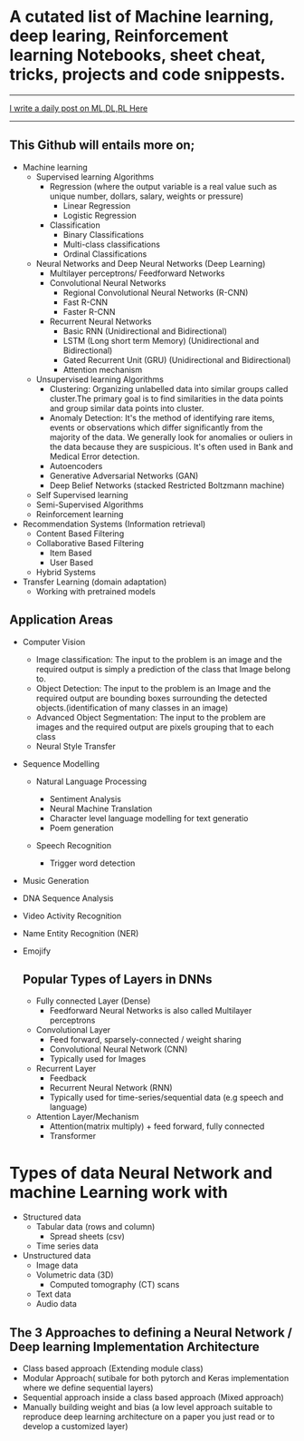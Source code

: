 # A cutated list of Machine learning, deep learing, Reinforcement learning Notebooks, sheet cheat, tricks, projects and code snippests.

---

[I write a daily post on ML,DL,RL Here](https://www.linkedin.com/in/olalekan-taofeek/)

---

## This Github will entails more on;

- Machine learning
  - Supervised learning Algorithms
    - Regression (where the output variable is a real value such as unique number, dollars, salary, weights or pressure)
      - Linear Regression
      - Logistic Regression
    - Classification
      - Binary Classifications
      - Multi-class classifications
      - Ordinal Classifications
  - Neural Networks and Deep Neural Networks (Deep Learning)
    - Multilayer perceptrons/ Feedforward Networks
    - Convolutional Neural Networks
      - Regional Convolutional Neural Networks (R-CNN)
      - Fast R-CNN
      - Faster R-CNN
    - Recurrent Neural Networks
      - Basic RNN (Unidirectional and Bidirectional)
      - LSTM (Long short term Memory) (Unidirectional and Bidirectional)
      - Gated Recurrent Unit (GRU) (Unidirectional and Bidirectional)
      - Attention mechanism
  - Unsupervised learning Algorithms
    - Clustering: Organizing unlabelled data into similar groups called cluster.The primary goal is to find similarities in the data points and group similar data points into cluster.
    - Anomaly Detection: It's the method of identifying rare items, events or observations which differ significantly from the majority of the data. We generally look for anomalies or ouliers in the data because they are suspicious. It's often used in Bank and Medical Error detection.
    - Autoencoders
    - Generative Adversarial Networks (GAN)
    - Deep Belief Networks (stacked Restricted Boltzmann machine)
  - Self Supervised learning
  - Semi-Supervised Algorithms
  - Reinforcement learning
- Recommendation Systems (Information retrieval)
  - Content Based Filtering
  - Collaborative Based Filtering
    - Item Based
    - User Based
  - Hybrid Systems
- Transfer Learning (domain adaptation)
  - Working with pretrained models

## Application Areas

- Computer Vision

  - Image classification: The input to the problem is an image and the required output is simply a prediction of the class that Image belong to.
  - Object Detection: The input to the problem is an Image and the required output are bounding boxes surrounding the detected objects.(identification of many classes in an image)
  - Advanced Object Segmentation: The input to the problem are images and the required output are pixels grouping that to each class
  - Neural Style Transfer

- Sequence Modelling

  - Natural Language Processing

    - Sentiment Analysis
    - Neural Machine Translation
    - Character level language modelling for text generatio
    - Poem generation

  - Speech Recognition

    - Trigger word detection

- Music Generation
- DNA Sequence Analysis
- Video Activity Recognition
- Name Entity Recognition (NER)
- Emojify

  ## Popular Types of Layers in DNNs

  - Fully connected Layer (Dense)
    - Feedforward Neural Networks is also called Multilayer perceptrons
  - Convolutional Layer
    - Feed forward, sparsely-connected / weight sharing
    - Convolutional Neural Network (CNN)
    - Typically used for Images
  - Recurrent Layer
    - Feedback
    - Recurrent Neural Network (RNN)
    - Typically used for time-series/sequential data (e.g speech and language)
  - Attention Layer/Mechanism
    - Attention(matrix multiply) + feed forward, fully connected
    - Transformer

# Types of data Neural Network and machine Learning work with

- Structured data
  - Tabular data (rows and column)
    - Spread sheets (csv)
  - Time series data
- Unstructured data
  - Image data
  - Volumetric data (3D)
    - Computed tomography (CT) scans
  - Text data
  - Audio data

## The 3 Approaches to defining a Neural Network / Deep learning Implementation Architecture

- Class based approach (Extending module class)
- Modular Approach( sutibale for both pytorch and Keras implementation where we define sequential layers)
- Sequential approach inside a class based approach (Mixed approach)
- Manually building weight and bias (a low level approach suitable to reproduce deep learning architecture on a paper you just read or to develop a customized layer)
